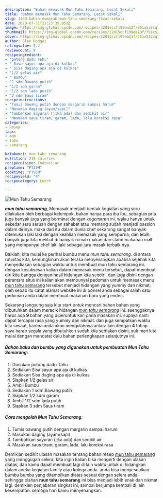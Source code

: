 ```yaml
---
description: "Bahan memasak Mun Tahu Semarang, Lezat Sekali"
title: "Bahan memasak Mun Tahu Semarang, Lezat Sekali"
slug: 1463-bahan-memasak-mun-tahu-semarang-lezat-sekali
date: 2020-07-31T23:23:39.853Z
image: https://img-global.cpcdn.com/recipes/32d15ccf199ea13f/751x532cq70/mun-tahu-semarang-foto-resep-utama.jpg
thumbnail: https://img-global.cpcdn.com/recipes/32d15ccf199ea13f/751x532cq70/mun-tahu-semarang-foto-resep-utama.jpg
cover: https://img-global.cpcdn.com/recipes/32d15ccf199ea13f/751x532cq70/mun-tahu-semarang-foto-resep-utama.jpg
author: Glen Hodges
ratingvalue: 3.2
reviewcount: 9
recipeingredient:
- "potong dadu Tahu"
- " Sisa sayur apa aja di kulkas"
- " Sisa daging apa aja di kulkas"
- "1/2 gelas air"
- " Bumbu"
- "1 sdm Bawang putih"
- "1/2 sdm garam"
- "1/2 sdm lada putih"
- "3 sdm Saus tiram"
recipeinstructions:
- "Tumis bawang putih dengan margarin sampai harum"
- "Masukan daging (ayam/sapi)"
- "Tambahkan sayuran (jika ada) dan sedikit air"
- "Masukan saus tiram, garam, lada, lalu koreksi rasa"
categories:
- Resep
tags:
- mun
- tahu
- semarang

katakunci: mun tahu semarang 
nutrition: 215 calories
recipecuisine: Indonesian
preptime: "PT30M"
cooktime: "PT55M"
recipeyield: "4"
recipecategory: Lunch

---
```



![Mun Tahu Semarang](https://img-global.cpcdn.com/recipes/32d15ccf199ea13f/751x532cq70/mun-tahu-semarang-foto-resep-utama.jpg)

<b><i>mun tahu semarang</i></b>, Memasak menjadi bentuk kegiatan yang seru dilakukan oleh berbagai kelompok. bukan hanya para ibu ibu, sebagian pria juga banyak juga yang berminat dengan kegemaran ini. walau hanya untuk sekedar seru seruan dengan sahabat atau memang sudah menjadi passion dalam dirinya. maka dari itu dalam dunia chef sekarang sangat banyak ditemukan laki laki dengan keahlian memasak yang sempurna, dan lebih banyak juga kita melihat di banyak rumah makan dan stand makanan mall yang mempunyai chef laki laki sebagai juru masak terbaik nya.

Baiklah, kita mulai ke perihal bumbu menu <i>mun tahu semarang</i>. di antara rutinitas kita, kemungkinan akan terasa menyenangkan apabila sejenak kita menyediakan sebagian waktu untuk membuat mun tahu semarang ini. dengan kesuksesan kalian dalam memasak menu tersebut, dapat membuat diri kita bangga dengan hasil hidangan kita sendiri. dan juga disini dengan perantara situs ini kalian akan mempunyai pedoman untuk memasak menu <u>mun tahu semarang</u> tersebut menjadi hidangan yang yummy dan nikmat, oleh sebab itu catat alamat website ini di ponsel anda sebagai salah satu pedoman anda dalam membuat makanan baru yang endes.




Sekarang langsung saja kita start untuk mencari bahan bahan yang dibutuhkan dalam meracik hidangan <u><i>mun tahu semarang</i></u> ini. seenggaknya harus ada <b>9</b> bahan yang diperuntuk kan pada masakan ini. supaya nanti dapat tercapai rasa yang yummy dan nikmat. dan juga sempatkan waktu kita sesaat, karena anda akan mengolahnya antara lain dengan <b>4</b> tahap. saya harap segala yang dibutuhkan sudah kita sediakan disini, yuk mari kita mulai dengan mencatat dulu bahan perlengkapan selanjutnya ini.

<!--inarticleads1-->

##### Bahan baku dan bumbu yang digunakan untuk pembuatan Mun Tahu Semarang:

1. Gunakan potong dadu Tahu
1. Sediakan  Sisa sayur apa aja di kulkas
1. Sediakan  Sisa daging apa aja di kulkas
1. Siapkan 1/2 gelas air
1. Ambil  Bumbu
1. Sediakan 1 sdm Bawang putih
1. Siapkan 1/2 sdm garam
1. Ambil 1/2 sdm lada putih
1. Siapkan 3 sdm Saus tiram




<!--inarticleads2-->

##### Cara mengolah Mun Tahu Semarang:

1. Tumis bawang putih dengan margarin sampai harum
1. Masukan daging (ayam/sapi)
1. Tambahkan sayuran (jika ada) dan sedikit air
1. Masukan saus tiram, garam, lada, lalu koreksi rasa




Demikian sedikit ulasan masakan tentang bahan resep <u>mun tahu semarang</u> yang menggugah selera. kita ingin kalian bisa mengerti dengan ulasan diatas, dan kamu dapat membuat lagi di lain waktu untuk di hidangkan dalam aneka kegiatan family atau kolega anda. anda bisa menyesuaikan bumbu bumbu yang ditampilkan diatas sesuai dengan selera anda, sehingga olahan <b>mun tahu semarang</b> ini bisa menjadi lebih enak dan nikmat lagi. demikian penjabaran singkat ini, sampai berjumpa kembali di lain kesempatan. semoga hari kamu menyenangkan.
